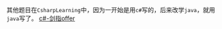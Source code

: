 其他题目在`CsharpLearning`中，因为一开始是用`c#`写的，后来改学`java`，就用`java`写了。
[c#-剑指offer](https://github.com/hablee/CsharpLearning/tree/master/%E5%89%91%E6%8C%87offer%E5%88%B7%E9%A2%98)
